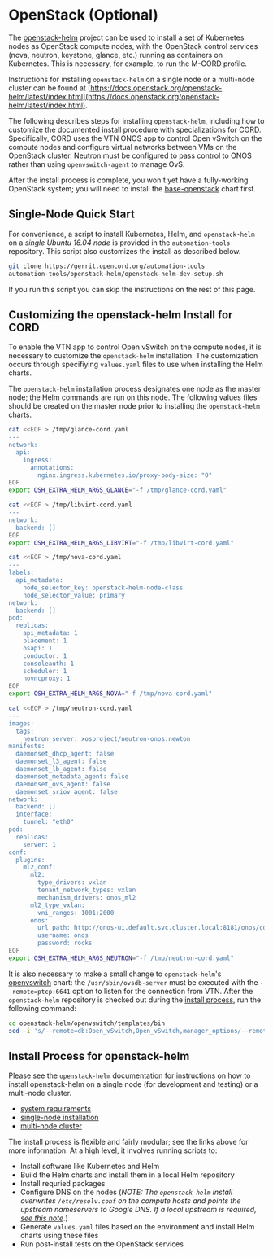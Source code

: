 # OpenStack (Optional)

The [openstack-helm](https://github.com/openstack/openstack-helm)
project can be used to install a set of Kubernetes nodes as OpenStack
compute nodes, with the OpenStack control services (nova, neutron,
keystone, glance, etc.) running as containers on Kubernetes. This is
necessary, for example, to run the M-CORD profile.

Instructions for installing `openstack-helm` on a single node or a
multi-node cluster can be found at
[https://docs.openstack.org/openstack-helm/latest/index.html](https://docs.openstack.org/openstack-helm/latest/index.html).

The following describes steps for installing `openstack-helm`, including how to
customize the documented install procedure with specializations for CORD.
Specifically, CORD uses the VTN ONOS app to control Open vSwitch on
the compute nodes and configure virtual networks between VMs on the
OpenStack cluster. Neutron must be configured to pass control to ONOS
rather than using `openvswitch-agent` to manage OvS.

After the install process is complete, you won't yet have a
fully-working OpenStack system; you will need to install the
[base-openstack](../charts/base-openstack.md) chart first.

## Single-Node Quick Start

For convenience, a script to install Kubernetes, Helm, and `openstack-helm`
on a _single Ubuntu 16.04 node_ is provided in the `automation-tools`
repository.  This script also customizes the install as described
below.

```bash
git clone https://gerrit.opencord.org/automation-tools
automation-tools/openstack-helm/openstack-helm-dev-setup.sh
```

If you run this script you can skip the instructions on the rest of
this page.

## Customizing the openstack-helm Install for CORD

To enable the VTN app to control Open vSwitch on the compute
nodes, it is necessary to customize the `openstack-helm` installation.
The customization occurs through specifiying `values.yaml` files to use
when installing the Helm charts.

The `openstack-helm` installation process designates one node as the
master node; the Helm commands are run on this node.  The following
values files should be created on the master node prior to installing
the `openstack-helm` charts.

```bash
cat <<EOF > /tmp/glance-cord.yaml
---
network:
  api:
    ingress:
      annotations:
        nginx.ingress.kubernetes.io/proxy-body-size: "0"
EOF
export OSH_EXTRA_HELM_ARGS_GLANCE="-f /tmp/glance-cord.yaml"
```

```bash
cat <<EOF > /tmp/libvirt-cord.yaml
---
network:
  backend: []
EOF
export OSH_EXTRA_HELM_ARGS_LIBVIRT="-f /tmp/libvirt-cord.yaml"
```

```bash
cat <<EOF > /tmp/nova-cord.yaml
---
labels:
  api_metadata:
    node_selector_key: openstack-helm-node-class
    node_selector_value: primary
network:
  backend: []
pod:
  replicas:
    api_metadata: 1
    placement: 1
    osapi: 1
    conductor: 1
    consoleauth: 1
    scheduler: 1
    novncproxy: 1
EOF
export OSH_EXTRA_HELM_ARGS_NOVA="-f /tmp/nova-cord.yaml"
```

```bash
cat <<EOF > /tmp/neutron-cord.yaml
---
images:
  tags:
    neutron_server: xosproject/neutron-onos:newton
manifests:
  daemonset_dhcp_agent: false
  daemonset_l3_agent: false
  daemonset_lb_agent: false
  daemonset_metadata_agent: false
  daemonset_ovs_agent: false
  daemonset_sriov_agent: false
network:
  backend: []
  interface:
    tunnel: "eth0"
pod:
  replicas:
    server: 1
conf:
  plugins:
    ml2_conf:
      ml2:
        type_drivers: vxlan
        tenant_network_types: vxlan
        mechanism_drivers: onos_ml2
      ml2_type_vxlan:
        vni_ranges: 1001:2000
      onos:
        url_path: http://onos-ui.default.svc.cluster.local:8181/onos/cordvtn
        username: onos
        password: rocks
EOF
export OSH_EXTRA_HELM_ARGS_NEUTRON="-f /tmp/neutron-cord.yaml"
```

It is also necessary to make a small change to `openstack-helm`'s
[openvswitch](https://github.com/openstack/openstack-helm/tree/master/openvswitch) chart: the `/usr/sbin/ovsdb-server` must be executed with
the `--remote=ptcp:6641` option to listen for the connection from VTN.
After the `openstack-helm` repository is checked out during the
[install process](#install-process-for-openstack-helm),
run the following command:

```bash
cd openstack-helm/openvswitch/templates/bin
sed -i 's/--remote=db:Open_vSwitch,Open_vSwitch,manager_options/--remote=db:Open_vSwitch,Open_vSwitch,manager_options --remote=ptcp:6641/' _openvswitch-db-server.sh.tpl
```

## Install Process for openstack-helm

Please see the `openstack-helm` documentation for instructions on how to
install openstack-helm on a single node (for development and testing) or
a multi-node cluster.

* [system requirements](https://docs.openstack.org/openstack-helm/latest/install/developer/requirements-and-host-config.html)
* [single-node installation](https://docs.openstack.org/openstack-helm/latest/install/developer/index.html)
* [multi-node cluster](https://docs.openstack.org/openstack-helm/latest/install/multinode.html)

The install process is flexible and fairly modular; see the links
above for more information.  At a high level, it involves running
scripts to:

* Install software like Kubernetes and Helm
* Build the Helm charts and install them in a local Helm repository
* Install requried packages
* Configure DNS on the nodes (_NOTE: The `openstack-helm` install overwrites `/etc/resolv.conf` on the compute hosts and points the upstream nameservers to Google DNS.  If a local upstream is required, [see this note](https://docs.openstack.org/openstack-helm/latest/install/developer/kubernetes-and-common-setup.html#clone-the-openstack-helm-repos)_.)
* Generate `values.yaml` files based on the environment and install Helm charts using these files
* Run post-install tests on the OpenStack services
